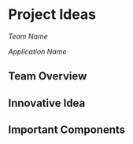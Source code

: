 # Project Ideas

*Team Name*

*Application Name*

## Team Overview

## Innovative Idea

## Important Components
